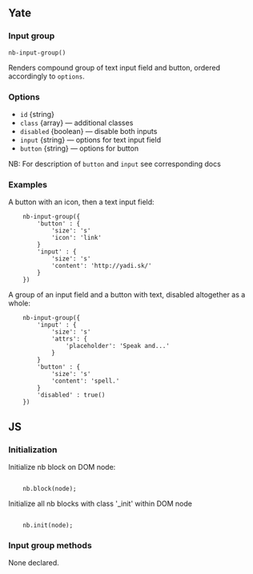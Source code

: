 ## Yate

### Input group

    nb-input-group()

Renders compound group of text input field and button, ordered accordingly to `options`.

### Options

* `id` {string}
* `class` {array} — additional classes
* `disabled` {boolean} — disable both inputs
* `input` {string} — options for text input field
* `button` {string} — options for button

NB: For description of `button` and `input` see corresponding docs

### Examples

A button with an icon, then a text input field:

```
    nb-input-group({
        'button' : {
            'size': 's'
            'icon': 'link'
        }
        'input' : {
            'size': 's'
            'content': 'http://yadi.sk/'
        }
    })
```

A group of an input field and a button with text, disabled altogether as a whole:

```
    nb-input-group({
        'input' : {
            'size': 's'
            'attrs': {
                'placeholder': 'Speak and...'
            }
        }
        'button' : {
            'size': 's'
            'content': 'spell.'
        }
        'disabled' : true()
    })
``` 

## JS

### Initialization

Initialize nb block on DOM node:
```

    nb.block(node);

```

Initialize all nb blocks with class '_init' within DOM node

```

    nb.init(node);

```

### Input group methods

None declared.